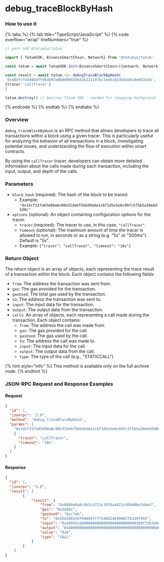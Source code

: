 # debug\_traceBlockByHash

### How to use it

{% tabs %}
{% tab title="TypeScript/JavaScript" %}
{% code overflow="wrap" lineNumbers="true" %}
```typescript
// yarn add @tatumio/tatum

import { TatumSDK, BinanceSmartChain, Network} from '@tatumio/tatum'

const tatum = await TatumSDK.init<BinanceSmartChain>({network: Network.BINANCE_SMART_CHAIN})

const result = await tatum.rpc.debugTraceBlockByHash(
'0x48dfcf43404dffdb3b93a0b0d9982b642b221187bc3ed5c023bdab6c0e863e3d',
{tracer:'callTracer'}
)

tatum.destroy() // Destroy Tatum SDK - needed for stopping background jobs
```
{% endcode %}
{% endtab %}
{% endtabs %}

### Overview

`debug_traceBlockByHash` is an RPC method that allows developers to trace all transactions within a block using a given tracer. This is particularly useful for analyzing the behavior of all transactions in a block, investigating potential issues, and understanding the flow of execution within smart contracts.

By using the `callTracer` tracer, developers can obtain more detailed information about the calls made during each transaction, including the input, output, and depth of the calls.

### Parameters

* `block_hash` (required): The hash of the block to be traced.
  * Example: `"0x1dcf337a03e08a8c00e31de6f5b6d9a6e1c6f1d5e5e6c89fc5f5b5a30e6d5d0c"`
* `options` (optional): An object containing configuration options for the tracer.
  * `tracer` (required): The tracer to use, in this case, `"callTracer"`.
  * `timeout` (optional): The maximum amount of time the tracer is allowed to run, in seconds or as a string (e.g. "5s" or "500ms"). Default is "5s".
  * Example: `{"tracer": "callTracer", "timeout": "10s"}`

### Return Object

The return object is an array of objects, each representing the trace result of a transaction within the block. Each object contains the following fields:

* `from`: The address the transaction was sent from.
* `gas`: The gas provided for the transaction.
* `gasUsed`: The total gas used by the transaction.
* `to`: The address the transaction was sent to.
* `input`: The input data for the transaction.
* `output`: The output data from the transaction.
* `calls`: An array of objects, each representing a call made during the transaction. Each object contains:
  * `from`: The address the call was made from.
  * `gas`: The gas provided for the call.
  * `gasUsed`: The gas used by the call.
  * `to`: The address the call was made to.
  * `input`: The input data for the call.
  * `output`: The output data from the call.
  * `type`: The type of the call (e.g., "STATICCALL").

{% hint style="info" %}
This method is available only on the full archive node.
{% endhint %}

### JSON-RPC Request and Response Examples

#### Request

```json
{
  "id": 1,
  "jsonrpc": "2.0",
  "method": "debug_traceBlockByHash",
  "params": [
    "0x1dcf337a03e08a8c00e31de6f5b6d9a6e1c6f1d5e5e6c89fc5f5b5a30e6d5d0c",
    {
      "tracer": "callTracer",
      "timeout": "10s"
    }
  ]
}

```

#### Response

```json
{
  "id": 1,
  "jsonrpc": "2.0",
  "result": [
        {
            "result": {
                "from": "0x8894e0a0c962cb723c1976a4421c95949be2d4e3",
                "gas": "0x2d48c",
                "gasUsed": "0xc7ab",
                "to": "0x55d398326f99059ff775485246999027b3197955",
                "input": "0xa9059cbb0000000000000000000000003b9f33b3a9d382fa60283c555bde8f78855957be00000000000000000000000000000000000000000000000d4e7f4f79da7c0000",
                "output": "0x0000000000000000000000000000000000000000000000000000000000000001",
                "value": "0x0",
                "type": "CALL"
            }
        }
    ]
}

```
